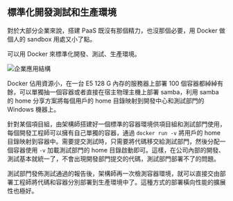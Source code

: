 ## 標準化開發測試和生產環境
對於大部分企業來說，搭建 PaaS 既沒有那個精力，也沒那個必要，用 Docker 做個人的 sandbox 用處又小了點。

可以用 Docker 來標準化開發、測試、生產環境。


![企業應用結構](../_images/enterprise_usage.png)


Docker 佔用資源小，在一台 E5 128 G 內存的服務器上部署 100 個容器都綽綽有餘，可以單獨抽一個容器或者直接在宿主物理主機上部署 samba，利用 samba 的 home 分享方案將每個用戶的 home 目錄映射到開發中心和測試部門的 Windows 機器上。

針對某個項目組，由架構師搭建好一個標準的容器環境供項目組和測試部門使用，每個開發工程師可以擁有自己單獨的容器，通過 `docker run -v` 將用戶的 home 目錄映射到容器中。需要提交測試時，只需要將代碼移交給測試部門，然後分配一個容器使用 `-v` 加載測試部門的 home 目錄啟動即可。這樣，在公司內部的開發、測試基本就統一了，不會出現開發部門提交的代碼，測試部門部署不了的問題。

測試部門發佈測試通過的報告後，架構師再一次檢測容器環境，就可以直接交由部署工程師將代碼和容器分別部署到生產環境中了。這種方式的部署橫向性能的擴展性也極好。
